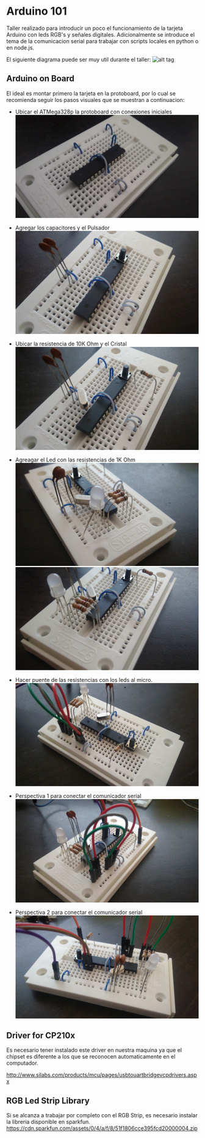# Arduino 101
Taller realizado para introducir un poco el funcionamiento de la tarjeta Arduino con leds RGB's y señales digitales. Adicionalmente se introduce el tema de la comunicacion serial para trabajar con scripts locales en python o en node.js.

El siguiente diagrama puede ser muy util durante el taller:
![alt tag](https://www.arduino.cc/en/uploads/Hacking/Atmega168PinMap2.png)

## Arduino on Board
El ideal es montar primero la tarjeta en la protoboard, por lo cual se recomienda seguir los pasos visuales que se muestran a continuacion:

* Ubicar el ATMega328p la protoboard con conexiones iniciales
![alt tag](ArduinoBoardSteps/img01.jpg)

* Agregar los capacitores y el Pulsador
![alt tag](ArduinoBoardSteps/img02.jpg)

* Ubicar la resistencia de 10K Ohm y el Cristal
![alt tag](ArduinoBoardSteps/img03.jpg)

* Agreagar el Led con las resistencias de 1K Ohm
![alt tag](ArduinoBoardSteps/img04.jpg)
![alt tag](ArduinoBoardSteps/img05.jpg)

* Hacer puente de las resistencias con los leds al micro.
![alt tag](ArduinoBoardSteps/img06.jpg)

* Perspectiva 1 para conectar el comunicador serial
![alt tag](ArduinoBoardSteps/img07.jpg)

* Perspectiva 2 para conectar el comunicador serial
![alt tag](ArduinoBoardSteps/img08.jpg)

## Driver for CP210x
Es necesario tener instalado este driver en nuestra maquina ya que el chipset es diferente a los que se reconocen automaticamente en el computador.

http://www.silabs.com/products/mcu/pages/usbtouartbridgevcpdrivers.aspx

## RGB Led Strip Library
Si se alcanza a trabajar por completo con el RGB Strip, es necesario instalar la libreria disponible en sparkfun.
https://cdn.sparkfun.com/assets/0/4/a/f/8/51f1806cce395fcd20000004.zip
